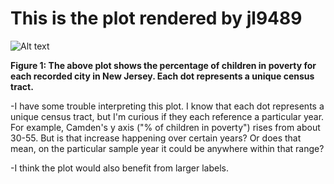 # This is the plot rendered by jl9489


![Alt text](https://lh3.googleusercontent.com/-OHeavafgLHA/W-rzQUn1uOI/AAAAAAAABdY/0knjAXHLiwMxsdwBEvZ_YuEPlm3TJ6qAQCL0BGAYYCw/h712/2018-11-13.png)

**Figure 1: The above plot shows the percentage of children in poverty for each recorded city in New Jersey. Each dot represents a unique census tract.**







-I have some trouble interpreting this plot. I know that each dot represents a unique census tract, but I'm curious if they each reference a particular year. For example, Camden's y axis ("% of children in poverty") rises from about 30-55. But is that increase happening over certain years? Or does that mean, on the particular sample year it could be anywhere within that range?

-I think the plot would also benefit from larger labels. 
